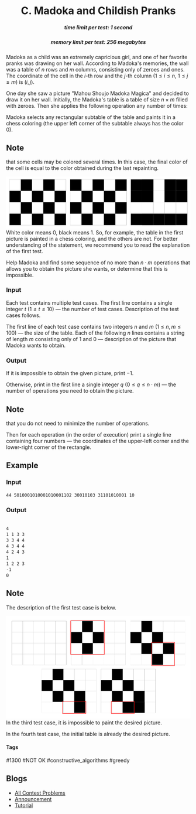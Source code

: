 <h1 style='text-align: center;'> C. Madoka and Childish Pranks</h1>

<h5 style='text-align: center;'>time limit per test: 1 second</h5>
<h5 style='text-align: center;'>memory limit per test: 256 megabytes</h5>

Madoka as a child was an extremely capricious girl, and one of her favorite pranks was drawing on her wall. According to Madoka's memories, the wall was a table of $n$ rows and $m$ columns, consisting only of zeroes and ones. The coordinate of the cell in the $i$-th row and the $j$-th column ($1 \le i \le n$, $1 \le j \le m$) is $(i, j)$.

One day she saw a picture "Mahou Shoujo Madoka Magica" and decided to draw it on her wall. Initially, the Madoka's table is a table of size $n \times m$ filled with zeroes. Then she applies the following operation any number of times:

Madoka selects any rectangular subtable of the table and paints it in a chess coloring (the upper left corner of the subtable always has the color $0$). 
## Note

 that some cells may be colored several times. In this case, the final color of the cell is equal to the color obtained during the last repainting.

 ![](images/608d546eb53e7c4ace3c02f1c73546c46b6ba941.png) White color means $0$, black means $1$. So, for example, the table in the first picture is painted in a chess coloring, and the others are not. For better understanding of the statement, we recommend you to read the explanation of the first test.

Help Madoka and find some sequence of no more than $n \cdot m$ operations that allows you to obtain the picture she wants, or determine that this is impossible.

### Input

Each test contains multiple test cases. The first line contains a single integer $t$ ($1 \le t \le 10$) — the number of test cases. Description of the test cases follows.

The first line of each test case contains two integers $n$ and $m$ ($1 \leq n, m \leq 100$) — the size of the table. Each of the following $n$ lines contains a string of length $m$ consisting only of $1$ and $0$ — description of the picture that Madoka wants to obtain.

### Output

If it is impossible to obtain the given picture, print $-1$.

Otherwise, print in the first line a single integer $q$ ($0 \leq q \leq n \cdot m$) — the number of operations you need to obtain the picture. 
## Note

 that you do not need to minimize the number of operations.

Then for each operation (in the order of execution) print a single line containing four numbers — the coordinates of the upper-left corner and the lower-right corner of the rectangle.

## Example

### Input


```text
44 5010001010001010001102 30010103 31101010001 10
```
### Output

```text

4
1 1 3 3
3 3 4 4
4 3 4 4
4 2 4 3
1
1 2 2 3
-1
0

```
## Note

The description of the first test case is below.

 ![](images/106e1e8054f2961c3a2a6438c8582318dfb0b623.png) In the third test case, it is impossible to paint the desired picture.

In the fourth test case, the initial table is already the desired picture.



#### Tags 

#1300 #NOT OK #constructive_algorithms #greedy 

## Blogs
- [All Contest Problems](../Codeforces_Round_777_(Div._2).md)
- [Announcement](../blogs/Announcement.md)
- [Tutorial](../blogs/Tutorial.md)
